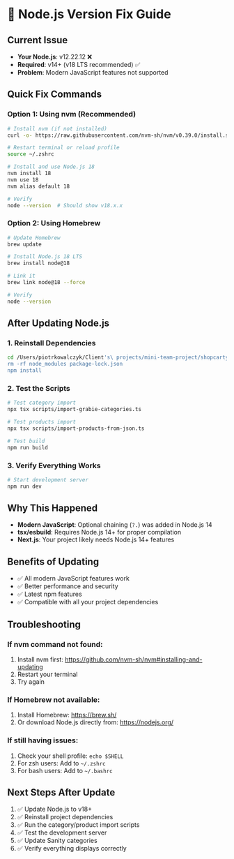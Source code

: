 # 🔧 Node.js Version Fix Guide

## **Current Issue**
- **Your Node.js**: v12.22.12 ❌
- **Required**: v14+ (v18 LTS recommended) ✅
- **Problem**: Modern JavaScript features not supported

## **Quick Fix Commands**

### **Option 1: Using nvm (Recommended)**
```bash
# Install nvm (if not installed)
curl -o- https://raw.githubusercontent.com/nvm-sh/nvm/v0.39.0/install.sh | bash

# Restart terminal or reload profile
source ~/.zshrc

# Install and use Node.js 18
nvm install 18
nvm use 18
nvm alias default 18

# Verify
node --version  # Should show v18.x.x
```

### **Option 2: Using Homebrew**
```bash
# Update Homebrew
brew update

# Install Node.js 18 LTS
brew install node@18

# Link it
brew link node@18 --force

# Verify
node --version
```

## **After Updating Node.js**

### **1. Reinstall Dependencies**
```bash
cd /Users/piotrkowalczyk/Client's\ projects/mini-team-project/shopcartyt
rm -rf node_modules package-lock.json
npm install
```

### **2. Test the Scripts**
```bash
# Test category import
npx tsx scripts/import-grabie-categories.ts

# Test products import
npx tsx scripts/import-products-from-json.ts

# Test build
npm run build
```

### **3. Verify Everything Works**
```bash
# Start development server
npm run dev
```

## **Why This Happened**
- **Modern JavaScript**: Optional chaining (`?.`) was added in Node.js 14
- **tsx/esbuild**: Requires Node.js 14+ for proper compilation
- **Next.js**: Your project likely needs Node.js 14+ features

## **Benefits of Updating**
- ✅ All modern JavaScript features work
- ✅ Better performance and security
- ✅ Latest npm features
- ✅ Compatible with all your project dependencies

## **Troubleshooting**

### **If nvm command not found:**
1. Install nvm first: https://github.com/nvm-sh/nvm#installing-and-updating
2. Restart your terminal
3. Try again

### **If Homebrew not available:**
1. Install Homebrew: https://brew.sh/
2. Or download Node.js directly from: https://nodejs.org/

### **If still having issues:**
1. Check your shell profile: `echo $SHELL`
2. For zsh users: Add to `~/.zshrc`
3. For bash users: Add to `~/.bashrc`

## **Next Steps After Update**
1. ✅ Update Node.js to v18+
2. ✅ Reinstall project dependencies
3. ✅ Run the category/product import scripts
4. ✅ Test the development server
5. ✅ Update Sanity categories
6. ✅ Verify everything displays correctly
